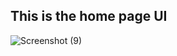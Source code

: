 <h2>This is the home page UI</h2>

![Screenshot (9)](https://github.com/user-attachments/assets/7e8d477b-68f6-4022-b606-6c77a4f417d0)
